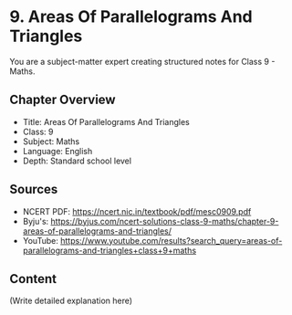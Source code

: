 # 9. Areas Of Parallelograms And Triangles

You are a subject-matter expert creating structured notes for Class 9 - Maths.

## Chapter Overview
- Title: Areas Of Parallelograms And Triangles
- Class: 9
- Subject: Maths
- Language: English
- Depth: Standard school level

## Sources
- NCERT PDF: https://ncert.nic.in/textbook/pdf/mesc0909.pdf
- Byju's: https://byjus.com/ncert-solutions-class-9-maths/chapter-9-areas-of-parallelograms-and-triangles/
- YouTube: https://www.youtube.com/results?search_query=areas-of-parallelograms-and-triangles+class+9+maths

## Content
(Write detailed explanation here)
